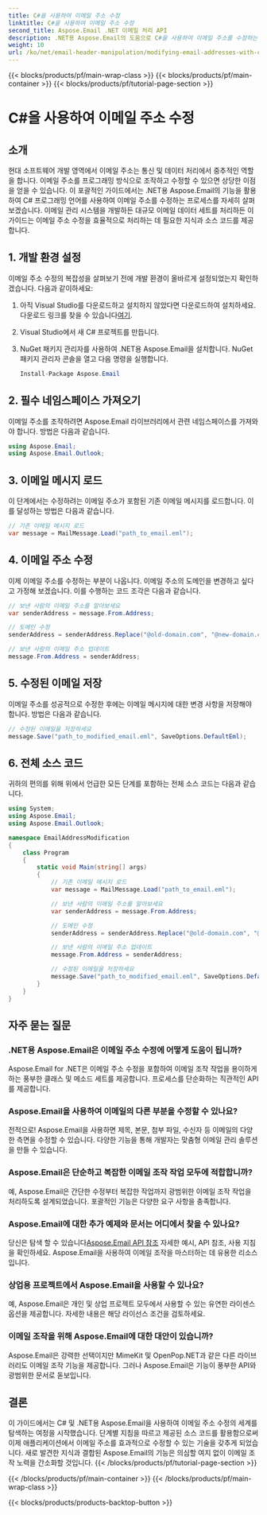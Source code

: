```yaml
---
title: C#을 사용하여 이메일 주소 수정
linktitle: C#을 사용하여 이메일 주소 수정
second_title: Aspose.Email .NET 이메일 처리 API
description: .NET용 Aspose.Email의 도움으로 C#을 사용하여 이메일 주소를 수정하는 방법을 알아보세요. 이메일 주소를 효과적으로 조작하려면 이 단계별 가이드를 따르세요.
weight: 10
url: /ko/net/email-header-manipulation/modifying-email-addresses-with-csharp/
---
```


{{< blocks/products/pf/main-wrap-class >}}
{{< blocks/products/pf/main-container >}}
{{< blocks/products/pf/tutorial-page-section >}}

# C#을 사용하여 이메일 주소 수정


## 소개

현대 소프트웨어 개발 영역에서 이메일 주소는 통신 및 데이터 처리에서 중추적인 역할을 합니다. 이메일 주소를 프로그래밍 방식으로 조작하고 수정할 수 있으면 상당한 이점을 얻을 수 있습니다. 이 포괄적인 가이드에서는 .NET용 Aspose.Email의 기능을 활용하여 C# 프로그래밍 언어를 사용하여 이메일 주소를 수정하는 프로세스를 자세히 살펴보겠습니다. 이메일 관리 시스템을 개발하든 대규모 이메일 데이터 세트를 처리하든 이 가이드는 이메일 주소 수정을 효율적으로 처리하는 데 필요한 지식과 소스 코드를 제공합니다.


## 1. 개발 환경 설정

이메일 주소 수정의 복잡성을 살펴보기 전에 개발 환경이 올바르게 설정되었는지 확인하겠습니다. 다음과 같이하세요:

1.  아직 Visual Studio를 다운로드하고 설치하지 않았다면 다운로드하여 설치하세요. 다운로드 링크를 찾을 수 있습니다[여기](https://visualstudio.microsoft.com/downloads/).

2. Visual Studio에서 새 C# 프로젝트를 만듭니다.

3. NuGet 패키지 관리자를 사용하여 .NET용 Aspose.Email을 설치합니다. NuGet 패키지 관리자 콘솔을 열고 다음 명령을 실행합니다.
   
   ```csharp
   Install-Package Aspose.Email
   ```

## 2. 필수 네임스페이스 가져오기

이메일 주소를 조작하려면 Aspose.Email 라이브러리에서 관련 네임스페이스를 가져와야 합니다. 방법은 다음과 같습니다.

```csharp
using Aspose.Email;
using Aspose.Email.Outlook;
```

## 3. 이메일 메시지 로드

이 단계에서는 수정하려는 이메일 주소가 포함된 기존 이메일 메시지를 로드합니다. 이를 달성하는 방법은 다음과 같습니다.

```csharp
// 기존 이메일 메시지 로드
var message = MailMessage.Load("path_to_email.eml");
```

## 4. 이메일 주소 수정

이제 이메일 주소를 수정하는 부분이 나옵니다. 이메일 주소의 도메인을 변경하고 싶다고 가정해 보겠습니다. 이를 수행하는 코드 조각은 다음과 같습니다.

```csharp
// 보낸 사람의 이메일 주소를 알아보세요
var senderAddress = message.From.Address;

// 도메인 수정
senderAddress = senderAddress.Replace("@old-domain.com", "@new-domain.com");

// 보낸 사람의 이메일 주소 업데이트
message.From.Address = senderAddress;
```

## 5. 수정된 이메일 저장

이메일 주소를 성공적으로 수정한 후에는 이메일 메시지에 대한 변경 사항을 저장해야 합니다. 방법은 다음과 같습니다.

```csharp
// 수정된 이메일을 저장하세요
message.Save("path_to_modified_email.eml", SaveOptions.DefaultEml);
```

## 6. 전체 소스 코드

귀하의 편의를 위해 위에서 언급한 모든 단계를 포함하는 전체 소스 코드는 다음과 같습니다.

```csharp
using System;
using Aspose.Email;
using Aspose.Email.Outlook;

namespace EmailAddressModification
{
    class Program
    {
        static void Main(string[] args)
        {
            // 기존 이메일 메시지 로드
            var message = MailMessage.Load("path_to_email.eml");

            // 보낸 사람의 이메일 주소를 알아보세요
            var senderAddress = message.From.Address;

            // 도메인 수정
            senderAddress = senderAddress.Replace("@old-domain.com", "@new-domain.com");

            // 보낸 사람의 이메일 주소 업데이트
            message.From.Address = senderAddress;

            // 수정된 이메일을 저장하세요
            message.Save("path_to_modified_email.eml", SaveOptions.DefaultEml);
        }
    }
}
```

## 자주 묻는 질문

### .NET용 Aspose.Email은 이메일 주소 수정에 어떻게 도움이 됩니까?

Aspose.Email for .NET은 이메일 주소 수정을 포함하여 이메일 조작 작업을 용이하게 하는 풍부한 클래스 및 메소드 세트를 제공합니다. 프로세스를 단순화하는 직관적인 API를 제공합니다.

### Aspose.Email을 사용하여 이메일의 다른 부분을 수정할 수 있나요?

전적으로! Aspose.Email을 사용하면 제목, 본문, 첨부 파일, 수신자 등 이메일의 다양한 측면을 수정할 수 있습니다. 다양한 기능을 통해 개발자는 맞춤형 이메일 관리 솔루션을 만들 수 있습니다.

### Aspose.Email은 단순하고 복잡한 이메일 조작 작업 모두에 적합합니까?

예, Aspose.Email은 간단한 수정부터 복잡한 작업까지 광범위한 이메일 조작 작업을 처리하도록 설계되었습니다. 포괄적인 기능은 다양한 요구 사항을 충족합니다.

### Aspose.Email에 대한 추가 예제와 문서는 어디에서 찾을 수 있나요?

당신은 탐색 할 수 있습니다[Aspose.Email API 참조](https://reference.aspose.com/email/net/) 자세한 예시, API 참조, 사용 지침을 확인하세요. Aspose.Email을 사용하여 이메일 조작을 마스터하는 데 유용한 리소스입니다.

### 상업용 프로젝트에서 Aspose.Email을 사용할 수 있나요?

예, Aspose.Email은 개인 및 상업 프로젝트 모두에서 사용할 수 있는 유연한 라이센스 옵션을 제공합니다. 자세한 내용은 해당 라이선스 조건을 검토하세요.

### 이메일 조작을 위해 Aspose.Email에 대한 대안이 있습니까?

Aspose.Email은 강력한 선택이지만 MimeKit 및 OpenPop.NET과 같은 다른 라이브러리도 이메일 조작 기능을 제공합니다. 그러나 Aspose.Email은 기능이 풍부한 API와 광범위한 문서로 돋보입니다.

## 결론

이 가이드에서는 C# 및 .NET용 Aspose.Email을 사용하여 이메일 주소 수정의 세계를 탐색하는 여정을 시작했습니다. 단계별 지침을 따르고 제공된 소스 코드를 활용함으로써 이제 애플리케이션에서 이메일 주소를 효과적으로 수정할 수 있는 기술을 갖추게 되었습니다. 새로 발견한 지식과 결합된 Aspose.Email의 기능은 의심할 여지 없이 이메일 조작 노력을 간소화할 것입니다.
{{< /blocks/products/pf/tutorial-page-section >}}

{{< /blocks/products/pf/main-container >}}
{{< /blocks/products/pf/main-wrap-class >}}

{{< blocks/products/products-backtop-button >}}
